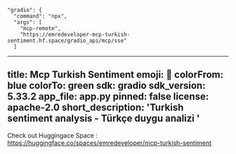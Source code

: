 
    "gradio": {
      "command": "npx",
      "args": [
        "mcp-remote",
        "https://emredeveloper-mcp-turkish-sentiment.hf.space/gradio_api/mcp/sse"
      ]



---
title: Mcp Turkish Sentiment
emoji: 🚀
colorFrom: blue
colorTo: green
sdk: gradio
sdk_version: 5.33.2
app_file: app.py
pinned: false
license: apache-2.0
short_description: 'Turkish sentiment analysis - Türkçe duygu analizi '
---

Check out Huggingace Space : https://huggingface.co/spaces/emredeveloper/mcp-turkish-sentiment
